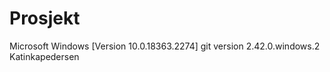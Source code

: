 # Prosjekt
Microsoft Windows [Version 10.0.18363.2274]
git version 2.42.0.windows.2
Katinkapedersen

